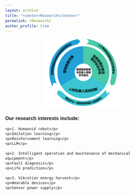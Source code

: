 ```yaml
---
layout: archive
title: "<center>Research</center>"
permalink: /Research/
author_profile: true
---
```

<style>
body {
    font-family: 'Trebuchet MS', sans-serif; /* 使用 Trebuchet MS 字体 */
}
</style>

<div align="center">
    <img src='/images/lab.png' style='width:50%'>
</div>

<div>
    <h3>Our research interests include:</h3>

    <p>1. Humanoid robot</p>
    <p>Imitation learning</p>
    <p>Reinforcement learning</p>
    <p>LLM</p>

    <p>2. Intelligent operation and maintenance of mechanical equipment</p>
    <p>Fault diagnosis</p>
    <p>Life prediction</p>

    <p>3. Vibration energy harvest</p>
    <p>Wearable devices</p>
    <p>Sensor power supply</p>
</div>
